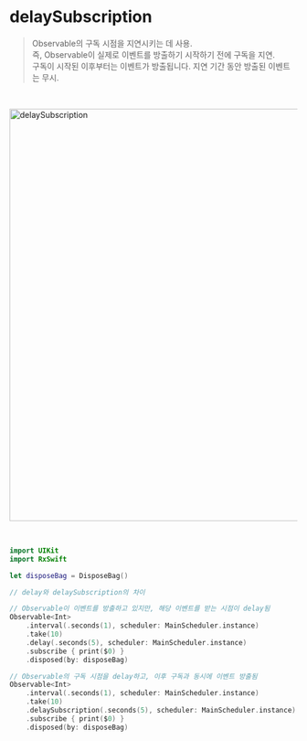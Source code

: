 delaySubscription
=================

> Observable의 구독 시점을 지연시키는 데 사용.  
> 즉, Observable이 실제로 이벤트를 방출하기 시작하기 전에 구독을 지연.  
> 구독이 시작된 이후부터는 이벤트가 방출됩니다. 지연 기간 동안 방출된 이벤트는 무시.  

&nbsp;

<img width="721" alt="delaySubscription" src="https://github.com/user-attachments/assets/89506371-c357-4c0d-826d-e1e15fb167e5">

&nbsp;

```swift
import UIKit
import RxSwift

let disposeBag = DisposeBag()

// delay와 delaySubscription의 차이

// Observable이 이벤트를 방출하고 있지만, 해당 이벤트를 받는 시점이 delay됨
Observable<Int>
    .interval(.seconds(1), scheduler: MainScheduler.instance)
    .take(10)
    .delay(.seconds(5), scheduler: MainScheduler.instance)
    .subscribe { print($0) }
    .disposed(by: disposeBag)

// Observable의 구독 시점을 delay하고, 이후 구독과 동시에 이벤트 방출됨
Observable<Int>
    .interval(.seconds(1), scheduler: MainScheduler.instance)
    .take(10)
    .delaySubscription(.seconds(5), scheduler: MainScheduler.instance)
    .subscribe { print($0) }
    .disposed(by: disposeBag)
```
